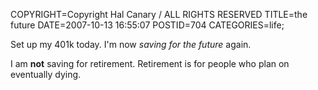 COPYRIGHT=Copyright Hal Canary / ALL RIGHTS RESERVED
TITLE=the future
DATE=2007-10-13 16:55:07
POSTID=704
CATEGORIES=life;

Set up my 401k today. I'm now _saving for the future_ again.

I am **not** saving for retirement. Retirement is for people who plan on eventually dying.
